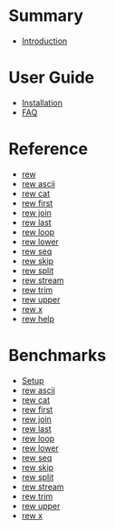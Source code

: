 # Summary

- [Introduction](./README.md)

# User Guide

- [Installation](./guide/installation.md)
- [FAQ](./guide/faq.md)

# Reference

<!--[GENERATED_REFERENCE_START]-->

- [rew](./reference/rew.md)
- [rew ascii](./reference/rew-ascii.md)
- [rew cat](./reference/rew-cat.md)
- [rew first](./reference/rew-first.md)
- [rew join](./reference/rew-join.md)
- [rew last](./reference/rew-last.md)
- [rew loop](./reference/rew-loop.md)
- [rew lower](./reference/rew-lower.md)
- [rew seq](./reference/rew-seq.md)
- [rew skip](./reference/rew-skip.md)
- [rew split](./reference/rew-split.md)
- [rew stream](./reference/rew-stream.md)
- [rew trim](./reference/rew-trim.md)
- [rew upper](./reference/rew-upper.md)
- [rew x](./reference/rew-x.md)
- [rew help](./reference/rew-help.md)

<!--[GENERATED_REFERENCE_END]-->

# Benchmarks

<!--[GENERATED_BENCHMARKS_START]-->

- [Setup](./benchmarks/setup.md)
- [rew ascii](./benchmarks/rew-ascii.md)
- [rew cat](./benchmarks/rew-cat.md)
- [rew first](./benchmarks/rew-first.md)
- [rew join](./benchmarks/rew-join.md)
- [rew last](./benchmarks/rew-last.md)
- [rew loop](./benchmarks/rew-loop.md)
- [rew lower](./benchmarks/rew-lower.md)
- [rew seq](./benchmarks/rew-seq.md)
- [rew skip](./benchmarks/rew-skip.md)
- [rew split](./benchmarks/rew-split.md)
- [rew stream](./benchmarks/rew-stream.md)
- [rew trim](./benchmarks/rew-trim.md)
- [rew upper](./benchmarks/rew-upper.md)
- [rew x](./benchmarks/rew-x.md)

<!--[GENERATED_BENCHMARKS_END]-->
